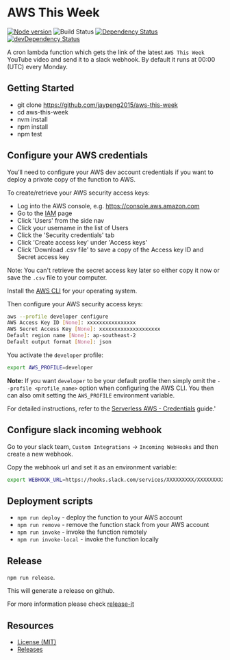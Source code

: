 # AWS This Week

[![Node version](https://img.shields.io/badge/node-_8.10.0-green.svg?style=flat)](http://nodejs.org/download/)
![Build Status](https://codebuild.ap-southeast-2.amazonaws.com/badges?uuid=eyJlbmNyeXB0ZWREYXRhIjoiK3Nvb29qODlFalRKVE9rS2xWWjArSGZENVNsVUJKMHRodzhQTTYvQS9rTGpEam01QnAyaVNnTFQ5c2RFa0pVY3ZnRXduWlJsZlFxL1NBY3dTUFMvTEtZPSIsIml2UGFyYW1ldGVyU3BlYyI6ImU5RlB6d2xiZTd4M2hEV0ciLCJtYXRlcmlhbFNldFNlcmlhbCI6MX0%3D&branch=master)
[![Dependency Status](https://david-dm.org/jaypeng2015/aws-this-week/status.svg)](https://david-dm.org/jaypeng2015/aws-this-week)
[![devDependency Status](https://david-dm.org/jaypeng2015/aws-this-week/dev-status.svg)](https://david-dm.org/jaypeng2015/aws-this-week?type=dev)

A cron lambda function which gets the link of the latest `AWS This Week` YouTube video and send it to a slack webhook.
By default it runs at 00:00 (UTC) every Monday.

## Getting Started

* git clone https://github.com/jaypeng2015/aws-this-week
* cd aws-this-week
* nvm install
* npm install
* npm test

## Configure your AWS credentials

You’ll need to configure your AWS dev account credentials if you want to deploy a private copy of the function to AWS.

To create/retrieve your AWS security access keys:

* Log into the AWS console, e.g. https://console.aws.amazon.com
* Go to the [IAM](https://console.aws.amazon.com/iam/home) page
* Click 'Users' from the side nav
* Click your username in the list of Users
* Click the 'Security credentials' tab
* Click 'Create access key' under 'Access keys'
* Click 'Download .csv file' to save a copy of the Access key ID and Secret access key

Note: You can't retrieve the secret access key later so either copy it now or save the `.csv` file to your computer.

Install the [AWS CLI](http://docs.aws.amazon.com/cli/latest/userguide/installing.html) for your operating system.

Then configure your AWS security access keys:

```sh
aws --profile developer configure
AWS Access Key ID [None]: xxxxxxxxxxxxxxxx
AWS Secret Access Key [None]: xxxxxxxxxxxxxxxxxxxx
Default region name [None]: ap-southeast-2
Default output format [None]: json
```

You activate the `developer` profile:

```sh
export AWS_PROFILE=developer
```

**Note:** If you want `developer` to be your default profile then simply omit the `--profile <profile_name>` option when configuring the AWS CLI. You then can also omit setting the `AWS_PROFILE` environment variable.

For detailed instructions, refer to the [Serverless AWS - Credentials](https://serverless.com/framework/docs/providers/aws/guide/credentials/) guide.'

## Configure slack incoming webhook

Go to your slack team, `Custom Integrations` -> `Incoming WebHooks` and then create a new webhook.

Copy the webhook url and set it as an environment variable:

```sh
export WEBHOOK_URL=https://hooks.slack.com/services/XXXXXXXXX/XXXXXXXXX/xxxxxxxxxx
```

## Deployment scripts

* `npm run deploy` - deploy the function to your AWS account
* `npm run remove` - remove the function stack from your AWS account
* `npm run invoke` - invoke the function remotely
* `npm run invoke-local` - invoke the function locally

## Release

`npm run release`.

This will generate a release on github.

For more information please check [release-it](https://github.com/bpro/release-it)

## Resources

* [License (MIT)][license]
* [Releases][releases]

[license]: ./LICENSE
[releases]: https://github.com/jaypeng2015/aws-this-week/releases
